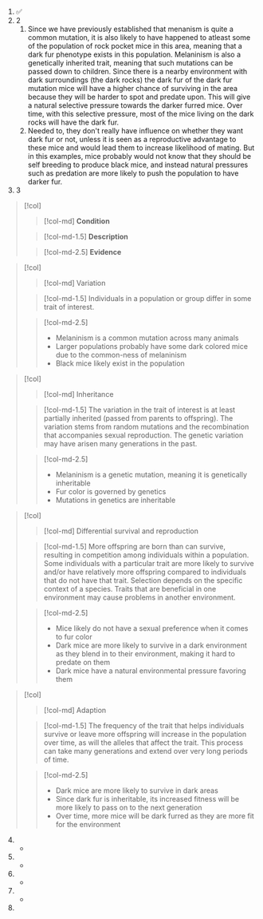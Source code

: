 1. ✅
2. 2
	1. Since we have previously established that menanism is quite a common mutation, it is also likely to have happened to atleast some of the population of rock pocket mice in this area, meaning that a dark fur phenotype exists in this population. Melaninism is also a genetically inherited trait, meaning that such mutations can be passed down to children. Since there is a nearby environment with dark surroundings (the dark rocks) the dark fur of the dark fur mutation mice will have a higher chance of surviving in the area because they will be harder to spot and predate upon. This will give a natural selective pressure towards the darker furred mice. Over time, with this selective pressure, most of the mice living on the dark rocks will have the dark fur.
	2. Needed to, they don't really have influence on whether they want dark fur or not, unless it is seen as a reproductive advantage to these mice and would lead them to increase likelihood of mating. But in this examples, mice probably would not know that they should be self breeding to produce black mice, and instead natural pressures such as predation are more likely to push the population to have darker fur.
3. 3

> [!col]
>> [!col-md]
>> **Condition**
>
>> [!col-md-1.5]
>> **Description**
>
>> [!col-md-2.5]
>> **Evidence**

> [!col]
>> [!col-md]
>> Variation
>
>> [!col-md-1.5]
>> Individuals in a population or group differ in some trait of interest.
>
>> [!col-md-2.5]
>> - Melaninism is a common mutation across many animals
>> - Larger populations probably have some dark colored mice due to the common-ness of melaninism
>> - Black mice likely exist in the population

> [!col]
>> [!col-md]
>> Inheritance
>
>> [!col-md-1.5]
>> The variation in the trait of interest is at least partially inherited (passed from parents to offspring). The variation stems from random mutations and the recombination that accompanies sexual reproduction. The genetic variation may have arisen many generations in the past.
>
>> [!col-md-2.5]
>> - Melaninism is a genetic mutation, meaning it is genetically inheritable
>> - Fur color is governed by genetics
>> - Mutations in genetics are inheritable

> [!col]
>> [!col-md]
>> Differential survival and reproduction
>
>> [!col-md-1.5]
>> More offspring are born than can survive, resulting in competition among individuals within a population. Some individuals with a particular trait are more likely to survive and/or have relatively more offspring compared to individuals that do not have that trait. Selection depends on the specific context of a species. Traits that are beneficial in one environment may cause problems in another environment.
>
>> [!col-md-2.5]
>> - Mice likely do not have a sexual preference when it comes to fur color
>> - Dark mice are more likely to survive in a dark environment as they blend in to their environment, making it hard to predate on them
>> - Dark mice have a natural environmental pressure favoring them

> [!col]
>> [!col-md]
>> Adaption
>
>> [!col-md-1.5]
>> The frequency of the trait that helps individuals survive or leave more offspring will increase in the population over time, as will the alleles that affect the trait. This process can take many generations and extend over very long periods of time.
>
>> [!col-md-2.5]
>> - Dark mice are more likely to survive in dark areas
>> - Since dark fur is inheritable, its increased fitness will be more likely to pass on to the next generation
>> - Over time, more mice will be dark furred as they are more fit for the environment

4. -
5. -
6. -
7. -
8. 